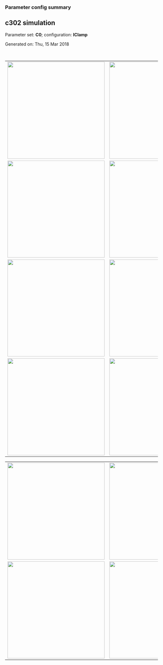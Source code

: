 ### Parameter config summary 
<h2>c302 simulation</h2>
<p>Parameter set: <b>C0</b>; configuration: <b>IClamp</b></p>
<p>Generated on: Thu, 15 Mar 2018</p><br/>
<table>

<tr>
  <td><a href="images/neurons_C0_IClamp.png"><img alt=" " src="images/neurons_C0_IClamp.png" height="320"/></a></td>
  <td><a href="images/traces_neuron_IClamp_C0.png"><img alt=" " src="images/traces_neuron_IClamp_C0.png" height="320"/></a></td>
</tr>

<tr>
  <td><a href="images/neuron_activity_C0_IClamp.png"><img alt=" " src="images/neuron_activity_C0_IClamp.png" height="320"/></a></td>
  <td><a href="images/traces_neuron_activity_IClamp_C0.png"><img alt=" " src="images/traces_neuron_activity_IClamp_C0.png" height="320"/></a></td>
</tr>

<tr>
  <td><a href="images/muscles_C0_IClamp.png"><img alt=" " src="images/muscles_C0_IClamp.png" height="320"/></a></td>
  <td><a href="images/traces_muscles_IClamp_C0.png"><img alt=" " src="images/traces_muscles_IClamp_C0.png" height="320"/></a></td>
</tr>

<tr>
  <td><a href="images/muscle_activity_C0_IClamp.png"><img alt=" " src="images/muscle_activity_C0_IClamp.png" height="320"/></a></td>
  <td><a href="images/traces_muscles_activity_IClamp_C0.png"><img alt=" " src="images/traces_muscles_activity_IClamp_C0.png" height="320"/></a></td>
</tr>
</table>
<table>

<tr><td><a href="images/c302_C0_IClamp_exc_to_neurons.png"><img alt=" " src="images/c302_C0_IClamp_exc_to_neurons.png" height="320"/></a></td>

  <td><a href="images/c302_C0_IClamp_inh_to_neurons.png"><img alt=" " src="images/c302_C0_IClamp_inh_to_neurons.png" height="320"/></a></td>

  <td><a href="images/c302_C0_IClamp_elec_neurons_neurons.png"><img alt=" " src="images/c302_C0_IClamp_elec_neurons_neurons.png" height="320"/></a></td></tr>

<tr><td><a href="images/c302_C0_IClamp_exc_to_muscles.png"><img alt=" " src="images/c302_C0_IClamp_exc_to_muscles.png" height="320"/></a></td>

  <td><a href="images/c302_C0_IClamp_inh_to_muscles.png"><img alt=" " src="images/c302_C0_IClamp_inh_to_muscles.png" height="320"/></a></td></tr>
</table>
